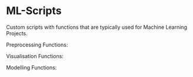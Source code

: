 # ML-Scripts
Custom scripts with functions that are typically used for Machine Learning Projects.

Preprocessing Functions:



Visualisation Functions:




Modelling Functions: 
